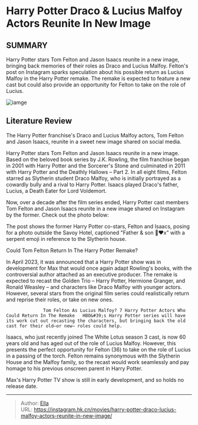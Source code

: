 # Harry Potter Draco &amp; Lucius Malfoy Actors Reunite In New Image


## SUMMARY 



  Harry Potter stars Tom Felton and Jason Isaacs reunite in a new image, bringing back memories of their roles as Draco and Lucius Malfoy.   Felton&#39;s post on Instagram sparks speculation about his possible return as Lucius Malfoy in the Harry Potter remake.   The remake is expected to feature a new cast but could also provide an opportunity for Felton to take on the role of Lucius.  

![iamge](https://static1.srcdn.com/wordpress/wp-content/uploads/2022/05/Harry-Potter-Draco-Malfoy-Lucius-Tom-Felton-Jason-Isaacs.jpg)

## Literature Review

The Harry Potter franchise&#39;s Draco and Lucius Malfoy actors, Tom Felton and Jason Isaacs, reunite in a sweet new image shared on social media.




Harry Potter stars Tom Felton and Jason Isaacs reunite in a new image. Based on the beloved book series by J.K. Rowling, the film franchise began in 2001 with Harry Potter and the Sorcerer&#39;s Stone and culminated in 2011 with Harry Potter and the Deathly Hallows – Part 2. In all eight films, Felton starred as Slytherin student Draco Malfoy, who is initially portrayed as a cowardly bully and a rival to Harry Potter. Isaacs played Draco&#39;s father, Lucius, a Death Eater for Lord Voldemort.




Now, over a decade after the film series ended, Harry Potter cast members Tom Felton and Jason Isaacs reunite in a new image shared on Instagram by the former. Check out the photo below:


 

The post shows the former Harry Potter co-stars, Felton and Isaacs, posing for a photo outside the Savoy Hotel, captioned &#34;Father &amp; son 🐍❤️x&#34; with a serpent emoji in reference to the Slytherin house.


 Could Tom Felton Return In The Harry Potter Remake? 
          

In April 2023, it was announced that a Harry Potter show was in development for Max that would once again adapt Rowling&#39;s books, with the controversial author attached as an executive producer. The remake is expected to recast the Golden Trio – Harry Potter, Hermione Granger, and Ronald Weasley – and characters like Draco Malfoy with younger actors. However, several stars from the original film series could realistically return and reprise their roles, or take on new ones.




                  Tom Felton As Lucius Malfoy? 7 Harry Potter Actors Who Could Return In The Remake   HBO&#39;s Harry Potter series will have its work cut out recasting the characters, but bringing back the old cast for their old—or new— roles could help.    

Isaacs, who just recently joined The White Lotus season 3 cast, is now 60 years old and has aged out of the role of Lucius Malfoy. However, this presents the perfect opportunity for Felton (36) to take on the role of Lucius in a passing of the torch. Felton remains synonymous with the Slytherin House and the Malfoy family, so the recast would work seamlessly and pay homage to his previous onscreen parent in Harry Potter.



Max&#39;s Harry Potter TV show is still in early development, and so holds no release date.






---

> Author: [Ella](https://instagram.hk.cn/)  
> URL: https://instagram.hk.cn/movies/harry-potter-draco-lucius-malfoy-actors-reunite-in-new-image/  

